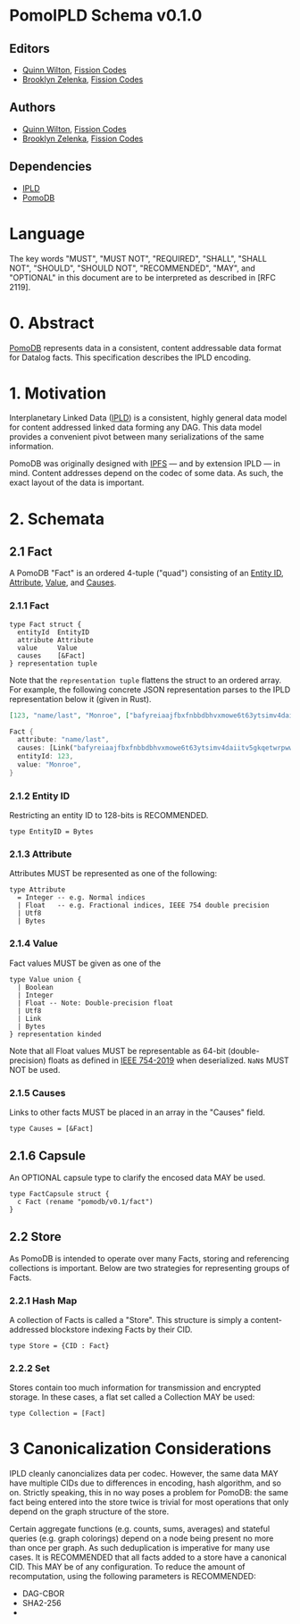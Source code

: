 # PomoIPLD Schema v0.1.0

## Editors

- [Quinn Wilton], [Fission Codes]
- [Brooklyn Zelenka], [Fission Codes]

## Authors

- [Quinn Wilton], [Fission Codes]
- [Brooklyn Zelenka], [Fission Codes]

## Dependencies

- [IPLD]
- [PomoDB]

# Language

The key words "MUST", "MUST NOT", "REQUIRED", "SHALL", "SHALL NOT", "SHOULD", "SHOULD NOT", "RECOMMENDED", "MAY", and "OPTIONAL" in this document are to be interpreted as described in [RFC 2119].

# 0. Abstract

[PomoDB] represents data in a consistent, content addressable data format for Datalog facts. This specification describes the IPLD encoding.

# 1. Motivation

Interplanetary Linked Data ([IPLD]) is a consistent, highly general data model for content addressed linked data forming any DAG. This data model provides a convenient pivot between many serializations of the same information.

PomoDB was originally designed with [IPFS] — and by extension IPLD — in mind. Content addresses depend on the codec of some data. As such, the exact layout of the data is important.

# 2. Schemata

## 2.1 Fact

A PomoDB "Fact" is an ordered 4-tuple ("quad") consisting of an [Entity ID], [Attribute], [Value], and [Causes].

### 2.1.1 Fact

``` ipldsch
type Fact struct {
  entityId  EntityID
  attribute Attribute
  value     Value
  causes    [&Fact]
} representation tuple
```

Note that the `representation tuple` flattens the struct to an ordered array. For example, the following concrete JSON representation parses to the IPLD representation below it (given in Rust).

``` json
[123, "name/last", "Monroe", ["bafyreiaajfbxfnbbdbhvxmowe6t63ytsimv4daiitv5gkqetwrpww5zmsy"]]
```

``` rust
Fact {
  attribute: "name/last",
  causes: [Link("bafyreiaajfbxfnbbdbhvxmowe6t63ytsimv4daiitv5gkqetwrpww5zmsy")],
  entityId: 123,
  value: "Monroe",
}
```

### 2.1.2 Entity ID

Restricting an entity ID to 128-bits is RECOMMENDED.

``` ipldsch
type EntityID = Bytes
```

### 2.1.3 Attribute

Attributes MUST be represented as one of the following:

``` ipldsch
type Attribute
  = Integer -- e.g. Normal indices
  | Float   -- e.g. Fractional indices, IEEE 754 double precision
  | Utf8
  | Bytes
```

### 2.1.4 Value

Fact values MUST be given as one of the 

``` ipldsch
type Value union {
  | Boolean
  | Integer
  | Float -- Note: Double-precision float
  | Utf8
  | Link
  | Bytes
} representation kinded
```
 
Note that all Float values MUST be representable as 64-bit (double-precision) floats as defined in [IEEE 754-2019] when deserialized. `NaN`s MUST NOT be used.

### 2.1.5 Causes

Links to other facts MUST be placed in an array in the "Causes" field.

``` ipldsch
type Causes = [&Fact]
```
 
## 2.1.6 Capsule

An OPTIONAL capsule type to clarify the encosed data MAY be used.

``` ipldsch
type FactCapsule struct {
  c Fact (rename "pomodb/v0.1/fact")
}
```

## 2.2 Store

As PomoDB is intended to operate over many Facts, storing and referencing collections is important. Below are two strategies for representing groups of Facts.

### 2.2.1 Hash Map

A collection of Facts is called a "Store". This structure is simply a content-addressed blockstore indexing Facts by their CID.

``` ipldsch
type Store = {CID : Fact}
```

### 2.2.2 Set

Stores contain too much information for transmission and encrypted storage. In these cases, a flat set called a Collection MAY be used:

``` ipldsch
type Collection = [Fact]
```

# 3 Canonicalization Considerations

IPLD cleanly canoncializes data per codec. However, the same data MAY have multiple CIDs due to differences in encoding, hash algorithm, and so on. Strictly speaking, this in no way poses a problem for PomoDB: the same fact being entered into the store twice is trivial for most operations that only depend on the graph structure of the store.

Certain aggregate functions (e.g. counts, sums, averages) and stateful queries (e.g. graph colorings) depend on a node being present no more than once per graph. As such deduplication is imperative for many use cases. It is RECOMMENDED that all facts added to a store have a canonical CID. This MAY be of any configuration. To reduce the amount of recomputation, using the following parameters is RECOMMENDED:

- DAG-CBOR
- SHA2-256
- 

<!-- Links -->

[Attribute]: #213-attribute
[Brooklyn Zelenka]: https://github.com/expede
[Capsule Type]: https://notes.brooklynzelenka.com/Capsule+Types
[Capsule]: #216-capsule
[Causes]: #215-causes
[Entity ID]: #212-entity-id
[Fact]: #211-fact
[Fission Codes]: https://fission.codes
[IEEE 754-2019]: https://en.wikipedia.org/wiki/IEEE_754
[IPFS]: https://ipfs.io
[IPLD]: https://ipld.io
[PomoDB]: https://github.com/RhizomeDB/spec
[Quinn Wilton]: https://github.com/QuinnWilton
[Store]: #22-store
[Value]: #214-value
